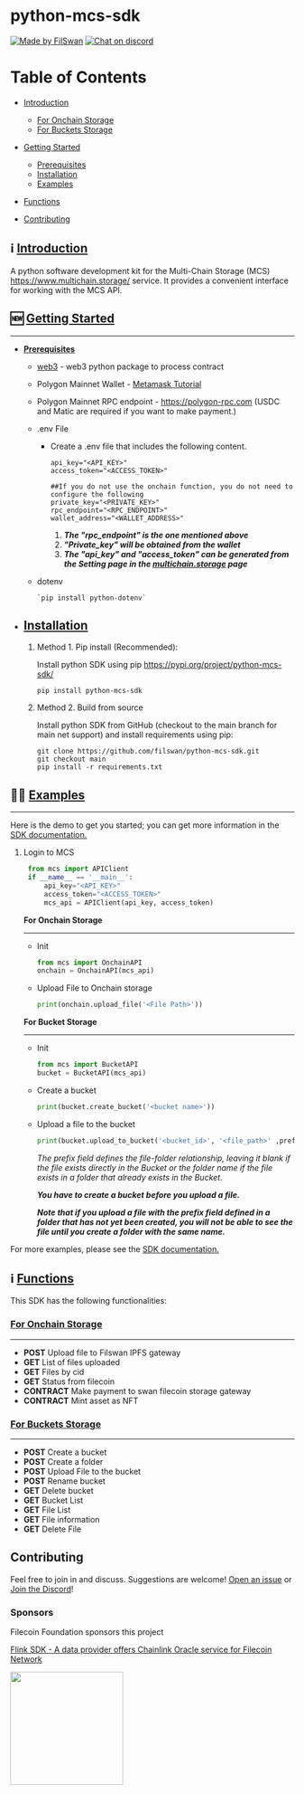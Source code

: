 # python-mcs-sdk

[![Made by FilSwan](https://img.shields.io/badge/made%20by-FilSwan-green.svg)](https://www.filswan.com/)
[![Chat on discord](https://img.shields.io/badge/join%20-discord-brightgreen.svg)](https://discord.com/invite/KKGhy8ZqzK)

# Table of Contents <!-- omit in toc -->

- [Introduction](#introduction)
  - [For Onchain Storage](#onchain)
  - [For Buckets Storage](#buckets)

- [Getting Started](#started)
  - [Prerequisites](#prerequisites)
  - [Installation](#installation)
  - [Examples](#examples)
- [Functions](#functions)
- [Contributing](#contributing)

## ℹ️ [Introduction](#introduction)

A python software development kit for the Multi-Chain Storage (MCS) https://www.multichain.storage/ service. It provides a convenient interface for working with the MCS API. 

## 🆕 [Getting Started](#started)

---

* [**Prerequisites**](#prerequisites)

  * [web3](https://pypi.org/project/web3/) - web3 python package to process contract 

  - Polygon Mainnet Wallet - [Metamask Tutorial](https://docs.filswan.com/getting-started/beginner-walkthrough/public-testnet/setup-metamask)

  - Polygon Mainnet RPC endpoint - https://polygon-rpc.com (USDC and Matic are required if you want to make payment.)

  - .env File

    - Create a .env file that includes the following content.

      ```
      api_key="<API_KEY>"
      access_token="<ACCESS_TOKEN>"
      
      ##If you do not use the onchain function, you do not need to configure the following
      private_key="<PRIVATE_KEY>"
      rpc_endpoint="<RPC_ENDPOINT>"
      wallet_address="<WALLET_ADDRESS>"
      ```

      1. ***The "rpc_endpoint" is the one mentioned above***
      2. ***"Private_key" will be obtained from the wallet***
      3. ***The "api_key" and "access_token" can be generated from the Setting page in the [multichain.storage](#https://www.multichain.storage/) page***

  - dotenv

    ```
    `pip install python-dotenv`
    ```

* ## **[Installation](#installation)**

  1. Method 1. Pip install (Recommended):

     Install python SDK using pip https://pypi.org/project/python-mcs-sdk/

     ```
     pip install python-mcs-sdk
     ```

  2. Method 2. Build from source

     Install python SDK from GitHub (checkout to the main branch for main net support) and install requirements using pip:

     ```
     git clone https://github.com/filswan/python-mcs-sdk.git
     git checkout main
     pip install -r requirements.txt
     ```

## 👨‍💻 [Examples](#examples)

---

Here is the demo to get you started; you can get more information in the [SDK documentation.](https://docs.filswan.com/multi-chain-storage/developer-quickstart/sdk)

1. Login to MCS

   ```python
    from mcs import APIClient
    if __name__ == '__main__':
        api_key="<API_KEY>"
        access_token="<ACCESS_TOKEN>"
        mcs_api = APIClient(api_key, access_token)
   ```

   **For Onchain Storage** 

   ---

   * Init

     ```python
     from mcs import OnchainAPI
     onchain = OnchainAPI(mcs_api)
     ```

   * Upload File to Onchain storage

     ```python
     print(onchain.upload_file('<File Path>'))
     ```

   **For Bucket Storage**

   ---

   * Init

     ```python
     from mcs import BucketAPI
     bucket = BucketAPI(mcs_api)
     ```

   * Create a bucket

     ```python
     print(bucket.create_bucket('<bucket name>'))
     ```

   * Upload a file to the bucket

     ```python
     print(bucket.upload_to_bucket('<bucket_id>', '<file_path>' ,prefix=''))
     ```

     *The prefix field defines the file-folder relationship, leaving it blank if the file exists directly in the Bucket or the folder name if the file exists in a folder that already exists in the Bucket.*

     ***You have to create a bucket before you upload a file.***

     ***Note that if you upload a file with the prefix field defined in a folder that has not yet been created, you will not be able to see the file until you create a folder with the same name.***

For more examples, please see the [SDK documentation.](https://docs.filswan.com/multi-chain-storage/developer-quickstart/sdk)

## ℹ️ [Functions](#functions)

This SDK has the following functionalities:

### [For Onchain Storage](#onchain)

---

- **POST**    Upload file to Filswan IPFS gateway
- **GET**     List of files uploaded
- **GET**     Files by cid
- **GET**     Status from filecoin
- **CONTRACT**    Make payment to swan filecoin storage gateway
- **CONTRACT**    Mint asset as NFT

### [For Buckets Storage](#buckets)

---

* **POST** Create a bucket
* **POST** Create a folder
* **POST** Upload File to the bucket
* **POST** Rename bucket
* **GET** Delete bucket
* **GET** Bucket List
* **GET** File List
* **GET** File information
* **GET** Delete File

## Contributing

Feel free to join in and discuss. Suggestions are welcome! [Open an issue](https://github.com/filswan/python-mcs-sdk/issues) or [Join the Discord](https://discord.com/invite/KKGhy8ZqzK)!

### Sponsors

Filecoin Foundation sponsors this project

[Flink SDK - A data provider offers Chainlink Oracle service for Filecoin Network ](https://github.com/filecoin-project/devgrants/issues/463)

<img src="https://github.com/filswan/flink/blob/main/filecoin.png" width="200">
